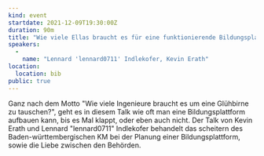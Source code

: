 ```yaml
---
kind: event
startdate: 2021-12-09T19:30:00Z
duration: 90m
title: "Wie viele Ellas braucht es für eine funktionierende Bildungsplattform"
speakers: 
  -
    name: "Lennard 'lennard0711' Indlekofer, Kevin Erath"
location:
  location: bib
public: true
---
```

Ganz nach dem Motto "Wie viele Ingenieure braucht es um eine Glühbirne
zu tauschen?", geht es in diesem Talk wie oft man eine Bildungsplattform
aufbauen kann, bis es Mal klappt, oder eben auch nicht.
Der Talk von Kevin Erath und Lennard "lennard0711" Indlekofer behandelt
das scheitern des Baden-württembergischen KM bei der Planung einer Bildungsplattform,
sowie die Liebe zwischen den Behörden.
